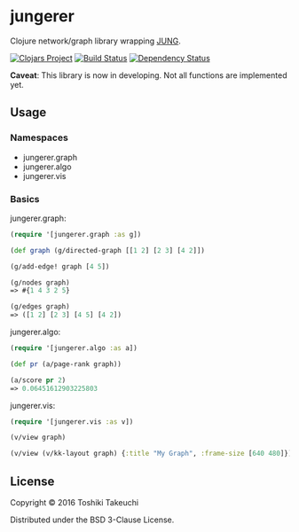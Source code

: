 # jungerer

Clojure network/graph library wrapping [JUNG][jung].

[![Clojars Project](https://img.shields.io/clojars/v/jungerer.svg)](https://clojars.org/jungerer)
[![Build Status](https://travis-ci.org/totakke/jungerer.svg?branch=master)](https://travis-ci.org/totakke/jungerer)
[![Dependency Status](https://www.versioneye.com/user/projects/5722e192ba37ce00350af2d9/badge.svg?style=flat)](https://www.versioneye.com/user/projects/5722e192ba37ce00350af2d9)

**Caveat**: This library is now in developing. Not all functions are implemented yet.

## Usage

### Namespaces

* jungerer.graph
* jungerer.algo
* jungerer.vis

### Basics

jungerer.graph:

```clojure
(require '[jungerer.graph :as g])

(def graph (g/directed-graph [[1 2] [2 3] [4 2]])

(g/add-edge! graph [4 5])

(g/nodes graph)
=> #{1 4 3 2 5}

(g/edges graph)
=> ([1 2] [2 3] [4 5] [4 2])
```

jungerer.algo:

```clojure
(require '[jungerer.algo :as a])

(def pr (a/page-rank graph))

(a/score pr 2)
=> 0.06451612903225803
```

jungerer.vis:

```clojure
(require '[jungerer.vis :as v])

(v/view graph)

(v/view (v/kk-layout graph) {:title "My Graph", :frame-size [640 480]})
```

## License

Copyright © 2016 Toshiki Takeuchi

Distributed under the BSD 3-Clause License.

[jung]: http://jrtom.github.io/jung/
